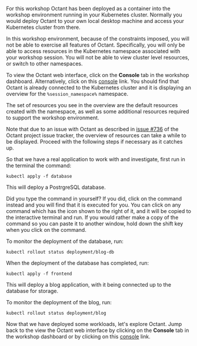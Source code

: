 For this workshop Octant has been deployed as a container into the workshop environment running in your Kubernetes cluster. Normally you would deploy Octant to your own local desktop machine and access your Kubernetes cluster from there.

In this workshop environment, because of the constraints imposed, you will not be able to exercise all features of Octant. Specifically, you will only be able to access resources in the Kubernetes namespace associated with your workshop session. You will not be able to view cluster level resources, or switch to other namespaces.

To view the Octant web interface, click on the **Console** tab in the workshop dashboard. Alternatively, click on this [console](%console_url%) link. You should find that Octant is already connected to the Kubernetes cluster and it is displaying an overview for the `%session_namespace%` namespace.

The set of resources you see in the overview are the default resources created with the namespace, as well as some additional resources required to support the workshop environment.

<span class="fas fa-bug"></span> Note that due to an issue with Octant as described in [issue #736](https://github.com/vmware-tanzu/octant/issues/736) of the Octant project issue tracker, the overview of resources can take a while to be displayed. Proceed with the following steps if necessary as it catches up.

So that we have a real application to work with and investigate, first run in the terminal the command:

```execute
kubectl apply -f database
```

This will deploy a PostrgreSQL database.

Did you type the command in yourself? If you did, click on the command instead and you will find that it is executed for you. You can click on any command which has the <span class="fas fa-running"></span> icon shown to the right of it, and it will be copied to the interactive terminal and run. If you would rather make a copy of the command so you can paste it to another window, hold down the shift key when you click on the command.

To monitor the deployment of the database, run:

```execute
kubectl rollout status deployment/blog-db
```

When the deployment of the database has completed, run:

```execute
kubectl apply -f frontend
```

This will deploy a blog application, with it being connected up to the database for storage.

To monitor the deployment of the blog, run:

```execute
kubectl rollout status deployment/blog
```

Now that we have deployed some workloads, let's explore Octant. Jump back to the view the Octant web interface by clicking on the **Console** tab in the workshop dashboard or by clicking on this [console](%console_url%) link.
